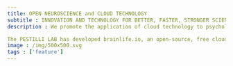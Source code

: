 ```yaml
---
title: OPEN NEUROSCIENCE and CLOUD TECHNOLOGY
subtitle : INNOVATION AND TECHNOLOGY FOR BETTER, FASTER, STRONGER SCIENCE
description : We promote the application of cloud technology to psychological and brain science research. Why use cloud technology in neuroscience? “Isn’t that just for games or business?” Companies like Apple, Microsoft, Google, FaceBook and Amazon among thousands have benefited tremendously by developing products that use cloud services. A cloud service is software that runs for you via a remote computer. Software that does not sit inside a lab in an office building. It is software expertly safeguarded inside a secure data center. Cloud services allow proficient management of data records, allowing advanced visualization and the orchestration of compute resources to process large amounts of data efficiently. Cloud technology reduces the time spent by scientists on software and hardware maintenance while facilitating the tracking of data files, and data formats so reducing human errors, improving reproducibility and replicability of scientific results. We believe that just as companies have benefited from cloud services, scientific research can also benefit from the very same technology. 

The PESTILLI LAB has developed brainlife.io, an open-source, free cloud computing platform that is allowing thousands among trainees and researchers to access the most advanced resources for data processing. Brainlife.io leverages expertise and resources at the Texas Advanced Computing Center (TACC), the Indiana University Data Center, Pittsburgh Supercomputing Center, San Diego Supercomputer Center as well as commercial clouds such as Microsoft Azure to help neuroscientists capture, manage, share, visualize and analyze data. Thousands of users have used millions of free computing cycles and analyzed hundreds of thousands of GB of brain data using brainlife.io Funded by the BRAIN Initiative, the National Science Foundation, the National Institute of Health, the Department of Defense and Microsoft Corporation, brainlife.io is one-of-a-kind open-science platform. It is compatible with the Brain Imaging Data Structure (BIDS), DataLad, and registered FAIRSharing and DataCite member. We believe cloud platforms like brainlife.io can serve scientists well. While scientists focus on their research questions, cloud technology can serve the scientists by reducing human mistakes, and allowing the most rigorous science to be implemented.
image : /img/500x500.svg
tags : ['feature']
---
```

